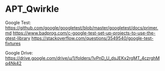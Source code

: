 # APT_Qwirkle

Google Test:
https://github.com/google/googletest/blob/master/googletest/docs/primer.md
https://www.badprog.com/c-google-test-set-up-projects-to-use-the-gtest-library
https://stackoverflow.com/questions/3549540/google-test-fixtures


Google Drive:
https://drive.google.com/drive/u/1/folders/1vPnD_U_dsJEKx2rgMT_4czrghMq4Nk42
